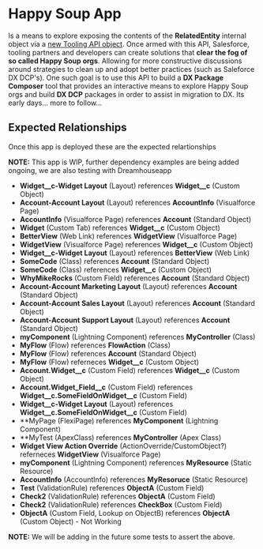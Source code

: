 # Happy Soup App

Is a means to explore exposing the contents of the **RelatedEntity** internal object via a [new Tooling API object](https://salesforce.quip.com/MSAiA5FPtemy). Once armed with this API, Salesforce, tooling partners and developers can create solutions that **clear the fog of so called Happy Soup orgs**. Allowing for more constructive discussions around strategies to clean up and adopt better practices (such as Saleforce DX DCP's). One such goal is to use this API to build a **DX Package Composer** tool that provides an interactive means to explore Happy Soup orgs and build **DX DCP** packages in order to assist in migration to DX. Its early days... more to follow...

## Expected Relationships

Once this app is deployed these are the expected relartionships

**NOTE:** This app is WIP, further dependency examples are being added ongoing, we are also testing with Dreamhouseapp

- **Widget__c-Widget Layout** (Layout) references **Widget__c** (Custom Object)
- **Account-Account Layout** (Layout) references **AccountInfo** (Visualforce Page)
- **AccountInfo** (Visualforce Page) references **Account** (Standard Object)
- **Widget** (Custom Tab) references **Widget__c** (Custom Object)
- **BetterView** (Web Link) references **WidgetView** (Visualforce Page) 
- **WidgetView** (Visualforce Page) references **Widget__c** (Custom Object)
- **Widget__c-Widget Layout** (Layout) references **BetterView** (Web Link)
- **SomeCode** (Class) references **Account** (Standard Object)
- **SomeCode** (Class) references **Widget__c** (Custom Object)
- **WhyMikeRocks** (Custom Field) references **Account** (Standard Object)
- **Account-Account Marketing Layout** (Layout) references **Account** (Standard Object)
- **Account-Account Sales Layout** (Layout) references **Account** (Standard Object)
- **Account-Account Support Layout** (Layout) references **Account** (Standard Object)
- **myComponent** (Lightning Component) references **MyController** (Class)
- **MyFlow** (Flow) references **FlowAction** (Class)
- **MyFlow** (Flow) references **Account** (Standard Object)
- **MyFlow** (Flow) referneces **Widget__c** (Custom Object)
- **Account.Widget__c** (Custom Field) references **Widget__c** (Custom Object)
- **Account.Widget_Field__c** (Custom Field) references **Widget__c.SomeFieldOnWidget__c** (Custom Field)
- **Widget__c-Widget Layout** (Layout) references **Widget__c.SomeFieldOnWidget__c** (Custom Field) 
- **MyPage (FlexiPage) references **MyComponent** (Lightning Component)
- **MyTest (ApexClass) references **MyController** (Apex Class)
- **Widget View Action Override** (ActionOverride/CustomObject?) referneces **WidgetView** (Visualforce Page)
- **myComponent** (Lightning Component) references **MyResource** (Static Resource)
- **AccountInfo** (AccountInfo) references **MyResoruce** (Static Resource)
- **Test** (ValidationRule) references **ObjectA** (Custom Field)
- **Check2** (ValidationRule) references **ObjectA** (Custom Field)
- **Check2** (ValidationRule) references **CheckBox** (Custom Field)
- **ObjectA** (Custom Field, Lookup on ObjectB) references **ObjectA** (Custom Object) - Not Working

**NOTE:** We will be adding in the future some tests to assert the above.